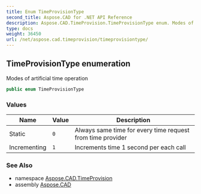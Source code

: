 ```yaml
---
title: Enum TimeProvisionType
second_title: Aspose.CAD for .NET API Reference
description: Aspose.CAD.TimeProvision.TimeProvisionType enum. Modes of artificial time operation
type: docs
weight: 36450
url: /net/aspose.cad.timeprovision/timeprovisiontype/
---
```

## TimeProvisionType enumeration

Modes of artificial time operation

```csharp
public enum TimeProvisionType
```

### Values

| Name | Value | Description |
| --- | --- | --- |
| Static | `0` | Always same time for every time request from time provider |
| Incrementing | `1` | Increments time 1 second per each call |

### See Also

* namespace [Aspose.CAD.TimeProvision](../../aspose.cad.timeprovision/)
* assembly [Aspose.CAD](../../)



